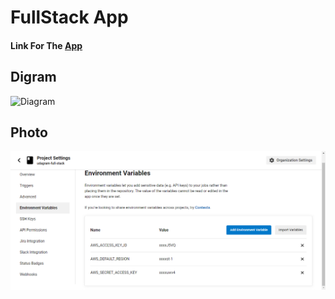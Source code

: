 # FullStack App

#### Link For The [App](http://rand-391-udacity-nd.s3-website-us-east-1.amazonaws.com)

## Digram

![Diagram](https://github.com/Ibrahim-Rezq/udagram-full-stack/blob/main/Documentation/Diagram.drawio)

## Photo

![Photo](https://github.com/Ibrahim-Rezq/udagram-full-stack/blob/main/Documentation/Screenshots/CircleCi%20_ENV.png)
